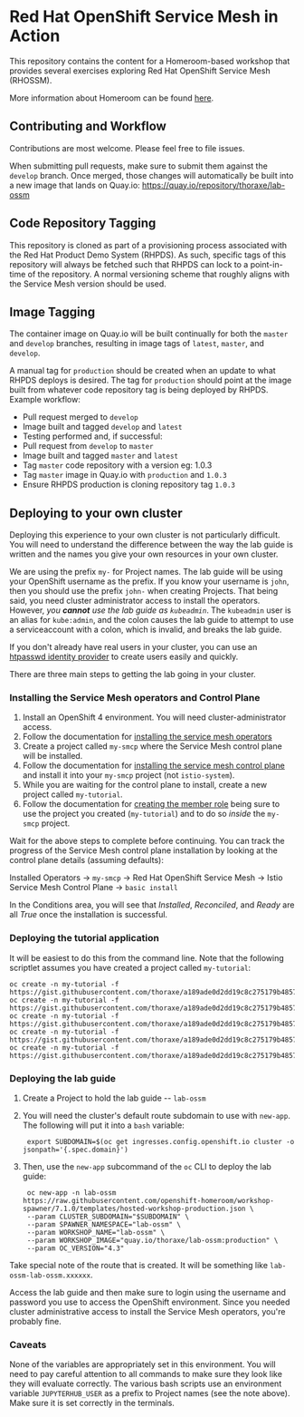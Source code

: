 # Red Hat OpenShift Service Mesh in Action
This repository contains the content for a Homeroom-based workshop that
provides several exercises exploring Red Hat OpenShift Service Mesh (RHOSSM).

More information about Homeroom can be found [here](https://github.com/openshift-homeroom/lab-workshop-content).

## Contributing and Workflow
Contributions are most welcome. Please feel free to file issues.

When submitting pull requests, make sure to submit them against the `develop`
branch. Once merged, those changes will automatically be built into a new
image that lands on Quay.io: https://quay.io/repository/thoraxe/lab-ossm

## Code Repository Tagging
This repository is cloned as part of a provisioning process associated with
the Red Hat Product Demo System (RHPDS). As such, specific tags of this
repository will always be fetched such that RHPDS can lock to a point-in-time
of the repository. A normal versioning scheme that roughly aligns with the Service Mesh version should be used.

## Image Tagging
The container image on Quay.io will be built continually for both the
`master` and `develop` branches, resulting in image tags of `latest`,
`master`, and `develop`.

A manual tag for `production` should be created when an update to what RHPDS
deploys is desired. The tag for `production` should point at the image built
from whatever code repository tag is being deployed by RHPDS.
Example workflow:

* Pull request merged to `develop`
* Image built and tagged `develop` and `latest`
* Testing performed and, if successful:
* Pull request from `develop` to `master`
* Image built and tagged `master` and `latest`
* Tag `master` code repository with a version eg: 1.0.3
* Tag `master` image in Quay.io with `production` and `1.0.3`
* Ensure RHPDS production is cloning repository tag `1.0.3`

## Deploying to your own cluster
Deploying this experience to your own cluster is not particularly difficult.
You will need to understand the difference between the way the lab guide is
written and the names you give your own resources in your own cluster.

We are using the prefix `my-` for Project names. The lab guide will be using
your OpenShift username as the prefix. If you know your username is `john`,
then you should use the prefix `john-` when creating Projects. That being
said, you need cluster administrator access to install the operators.
However, *you **cannot** use the lab guide as `kubeadmin`*. The `kubeadmin`
user is an alias for `kube:admin`, and the colon causes the lab guide to
attempt to use a serviceaccount with a colon, which is invalid, and breaks
the lab guide.

If you don't already have real users in your cluster, you can use an
[htpasswd identity
provider](https://docs.openshift.com/container-platform/4.4/authentication/identity_providers/configuring-htpasswd-identity-provider.html)
to create users easily and quickly.

There are three main steps to getting the lab going in your cluster.

### Installing the Service Mesh operators and Control Plane

1. Install an OpenShift 4 environment. You will need cluster-administrator access.
1. Follow the documentation for [installing the service mesh operators](https://docs.openshift.com/container-platform/4.4/service_mesh/service_mesh_install/installing-ossm.html#installing-ossm)
1. Create a project called `my-smcp` where the Service Mesh control plane will be installed.
1. Follow the documentation for [installing the service mesh control plane](https://docs.openshift.com/container-platform/4.4/service_mesh/service_mesh_install/installing-ossm.html#ossm-control-plane-deploy-operatorhub_installing-ossm) and install it into your `my-smcp` project (not `istio-system`).
1. While you are waiting for the control plane to install, create a new project called `my-tutorial`.
1. Follow the documentation for [creating the member role](https://docs.openshift.com/container-platform/4.4/service_mesh/service_mesh_install/installing-ossm.html#ossm-member-roll-create-console_installing-ossm) being sure to use the project you created (`my-tutorial`) and to do so *inside* the `my-smcp` project.

Wait for the above steps to complete before continuing. You can track the
progress of the Service Mesh control plane installation by looking at the
control plane details (assuming defaults):

Installed Operators -> `my-smcp` -> Red Hat OpenShift Service Mesh -> Istio Service Mesh Control Plane -> `basic install`

In the Conditions area, you will see that _Installed_, _Reconciled_, and
_Ready_ are all _True_ once the installation is successful.

### Deploying the tutorial application
It will be easiest to do this from the command line. Note that the following
scriptlet assumes you have created a project called `my-tutorial`:

```
oc create -n my-tutorial -f https://gist.githubusercontent.com/thoraxe/a189ade0d2dd19c8c275179b48577117/raw/02c4ea130cb6b1ebd83c7fd7a4cb2824fac179b7/curl.yaml 
oc create -n my-tutorial -f https://gist.githubusercontent.com/thoraxe/a189ade0d2dd19c8c275179b48577117/raw/02c4ea130cb6b1ebd83c7fd7a4cb2824fac179b7/customer.yaml
oc create -n my-tutorial -f https://gist.githubusercontent.com/thoraxe/a189ade0d2dd19c8c275179b48577117/raw/02c4ea130cb6b1ebd83c7fd7a4cb2824fac179b7/gateway.yaml
oc create -n my-tutorial -f https://gist.githubusercontent.com/thoraxe/a189ade0d2dd19c8c275179b48577117/raw/02c4ea130cb6b1ebd83c7fd7a4cb2824fac179b7/preference.yaml
oc create -n my-tutorial -f https://gist.githubusercontent.com/thoraxe/a189ade0d2dd19c8c275179b48577117/raw/0f55e6623bdd0a32b31be92f5b0869a0d7abf648/recommendation.yaml
```

### Deploying the lab guide

1. Create a Project to hold the lab guide -- `lab-ossm`
1. You will need the cluster's default route subdomain to use with `new-app`. The following will put it into a `bash` variable:

        export SUBDOMAIN=$(oc get ingresses.config.openshift.io cluster -o jsonpath='{.spec.domain}')

1. Then, use the `new-app` subcommand of the `oc` CLI to deploy the lab guide:

        oc new-app -n lab-ossm https://raw.githubusercontent.com/openshift-homeroom/workshop-spawner/7.1.0/templates/hosted-workshop-production.json \
        --param CLUSTER_SUBDOMAIN="$SUBDOMAIN" \
        --param SPAWNER_NAMESPACE="lab-ossm" \
        --param WORKSHOP_NAME="lab-ossm" \
        --param WORKSHOP_IMAGE="quay.io/thoraxe/lab-ossm:production" \
        --param OC_VERSION="4.3"

Take special note of the route that is created. It will be something like `lab-ossm-lab-ossm.xxxxxx`. 

Access the lab guide and then make sure to login using the username and
password you use to access the OpenShift environment. Since you needed
cluster administrative access to install the Service Mesh operators, you're
probably fine.

### Caveats
None of the variables are appropriately set in this environment. You will
need to pay careful attention to all commands to make sure they look like
they will evaluate correctly. The various bash scripts use an environment
variable `JUPYTERHUB_USER` as a prefix to Project names (see the note above).
Make sure it is set correctly in the terminals.